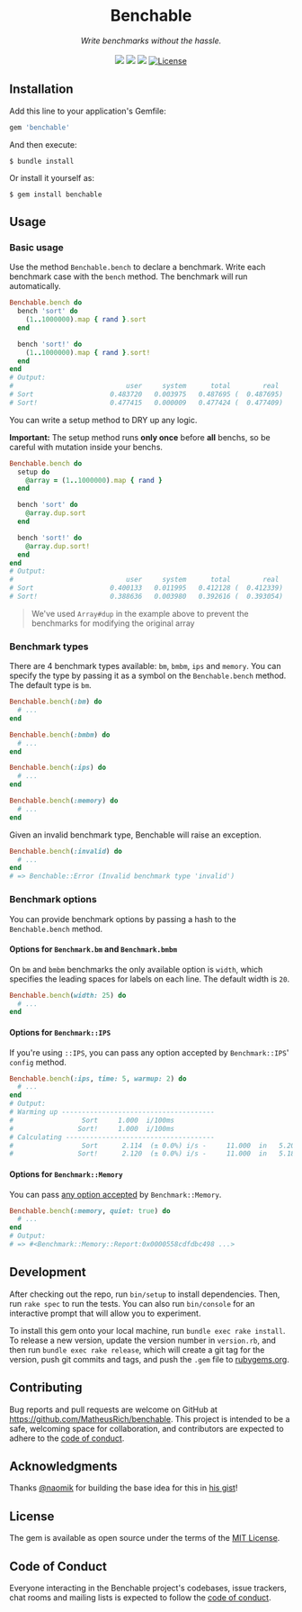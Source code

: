 <p align="center">
  <h1 align="center">Benchable</h1>

  <p align="center">
    <i>Write benchmarks without the hassle.</i>
    <br>
    <br>
    <img src="https://img.shields.io/gem/v/benchable">
    <img src="https://img.shields.io/gem/dt/benchable">
    <img src="https://github.com/MatheusRich/benchable/workflows/Ruby/badge.svg">
    <a href="https://github.com/MatheusRich/benchable/blob/master/LICENSE">
      <img src="https://img.shields.io/github/license/MatheusRich/benchable.svg" alt="License">
    </a>
  </p>
</p>

## Installation

Add this line to your application's Gemfile:

```ruby
gem 'benchable'
```

And then execute:

    $ bundle install

Or install it yourself as:

    $ gem install benchable

## Usage
### Basic usage
Use the method `Benchable.bench` to declare a benchmark. Write each benchmark case with the `bench` method. The benchmark will run automatically.

```ruby
Benchable.bench do
  bench 'sort' do
    (1..1000000).map { rand }.sort 
  end

  bench 'sort!' do
    (1..1000000).map { rand }.sort!
  end
end
# Output:
#                            user     system      total        real
# Sort                   0.483720   0.003975   0.487695 (  0.487695)
# Sort!                  0.477415   0.000009   0.477424 (  0.477409)
```

You can write a setup method to DRY up any logic.

**Important:** The setup method runs **only once** before **all** benchs, so be careful with mutation inside your benchs.

```ruby
Benchable.bench do
  setup do
    @array = (1..1000000).map { rand }
  end

  bench 'sort' do
    @array.dup.sort 
  end

  bench 'sort!' do
    @array.dup.sort!
  end
end
# Output:
#                            user     system      total        real
# Sort                   0.400133   0.011995   0.412128 (  0.412339)
# Sort!                  0.388636   0.003980   0.392616 (  0.393054)
```
> We've used `Array#dup` in the example above to prevent the benchmarks for modifying the original array

### Benchmark types
There are 4 benchmark types available: `bm`, `bmbm`, `ips` and `memory`. You can specify the type by passing it as a symbol on the `Benchable.bench` method. The default type is `bm`.

```ruby
Benchable.bench(:bm) do
  # ...
end

Benchable.bench(:bmbm) do
  # ...
end

Benchable.bench(:ips) do
  # ...
end

Benchable.bench(:memory) do
  # ...
end
```

Given an invalid benchmark type, Benchable will raise an exception.
```ruby
Benchable.bench(:invalid) do
  # ...
end
# => Benchable::Error (Invalid benchmark type 'invalid')
```

### Benchmark options
You can provide benchmark options by passing a hash to the `Benchable.bench` method.

#### Options for `Benchmark.bm` and `Benchmark.bmbm`
On `bm` and `bmbm` benchmarks the only available option is `width`, which specifies the leading spaces for labels on each line. The default width is `20`.

```ruby
Benchable.bench(width: 25) do
  # ...
end
```

#### Options for `Benchmark::IPS`
If you're using `::IPS`, you can pass any option accepted by `Benchmark::IPS`' `config` method.

```ruby
Benchable.bench(:ips, time: 5, warmup: 2) do
  # ...
end
# Output:
# Warming up --------------------------------------
#                 Sort     1.000  i/100ms
#                Sort!     1.000  i/100ms
# Calculating -------------------------------------
#                 Sort      2.114  (± 0.0%) i/s -     11.000  in   5.205127s
#                Sort!      2.120  (± 0.0%) i/s -     11.000  in   5.189772s
```

#### Options for `Benchmark::Memory`
You can pass [any option accepted](https://github.com/michaelherold/benchmark-memory#options) by `Benchmark::Memory`.

```ruby
Benchable.bench(:memory, quiet: true) do
  # ...
end
# Output:
# => #<Benchmark::Memory::Report:0x0000558cdfdbc498 ...>

```

## Development

After checking out the repo, run `bin/setup` to install dependencies. Then, run `rake spec` to run the tests. You can also run `bin/console` for an interactive prompt that will allow you to experiment.

To install this gem onto your local machine, run `bundle exec rake install`. To release a new version, update the version number in `version.rb`, and then run `bundle exec rake release`, which will create a git tag for the version, push git commits and tags, and push the `.gem` file to [rubygems.org](https://rubygems.org).

## Contributing

Bug reports and pull requests are welcome on GitHub at https://github.com/MatheusRich/benchable. This project is intended to be a safe, welcoming space for collaboration, and contributors are expected to adhere to the [code of conduct](https://github.com/MatheusRich/benchable/blob/master/CODE_OF_CONDUCT.md).


## Acknowledgments
Thanks [@naomik](https://github.com/naomik) for building the base idea for this in [his gist](https://gist.github.com/naomik/6012505)!

## License

The gem is available as open source under the terms of the [MIT License](https://opensource.org/licenses/MIT).

## Code of Conduct

Everyone interacting in the Benchable project's codebases, issue trackers, chat rooms and mailing lists is expected to follow the [code of conduct](https://github.com/MatheusRich/benchable/blob/master/CODE_OF_CONDUCT.md).
